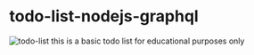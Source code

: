 # todo-list-nodejs-graphql
![todo-list](https://github.com/oggg/todo-list-nodejs-graphql/blob/main/.github/workflows/node.js.yml?event=push)
this is a basic todo list for educational purposes only
